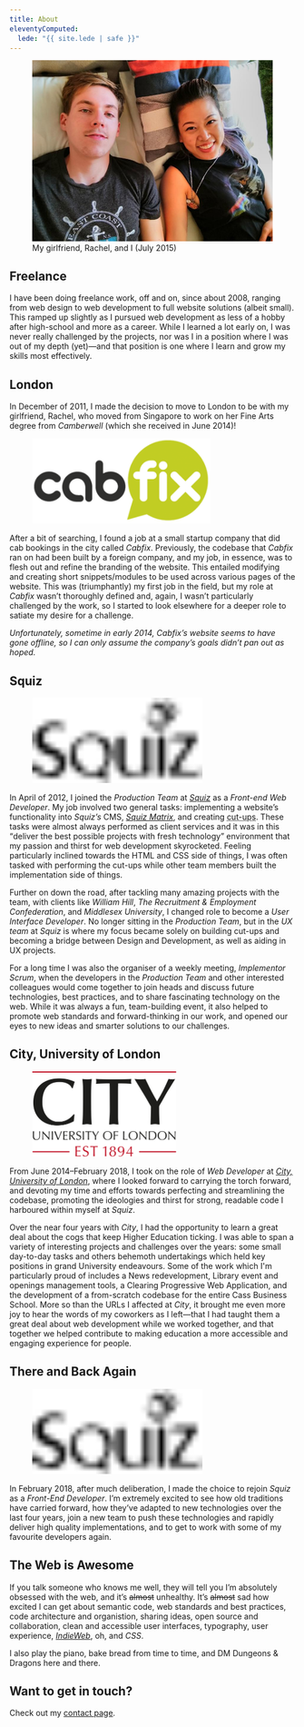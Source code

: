 ```yaml
---
title: About
eleventyComputed:
  lede: "{{ site.lede | safe }}"
---
```


<figure>
    <img src="/images/content/rachel-and-i.jpg" alt="">
    <figcaption>My girlfriend, Rachel, and I (July 2015)</figcaption>
</figure>


## Freelance

I have been doing freelance work, off and on, since about <time datetime="2008">2008</time>, ranging from web design to web development to full website solutions (albeit small). This ramped up slightly as I pursued web development as less of a hobby after high-school and more as a career. While I learned a lot early on, I was never really challenged by the projects, nor was I in a position where I was out of my depth (yet)—and that position is one where I learn and grow my skills most effectively.


## London

In <time datetime="2011-12">December of 2011</time>, I made the decision to move to London to be with my girlfriend, Rachel, who moved from Singapore to work on her Fine Arts degree from *Camberwell* (which she received in <time datetime="2014-06">June 2014</time>)!

<figure>
    <img src="/images/content/logo-cabfix.png" alt="Cabfix" height="150">
</figure>

After a bit of searching, I found a job at a small startup company that did cab bookings in the city called *Cabfix*. Previously, the codebase that *Cabfix* ran on had been built by a foreign company, and my job, in essence, was to flesh out and refine the branding of the website. This entailed modifying and creating short snippets/modules to be used across various pages of the website. This was (triumphantly) my first job in the field, but my role at *Cabfix* wasn’t thoroughly defined and, again, I wasn’t particularly challenged by the work, so I started to look elsewhere for a deeper role to satiate my desire for a challenge.

*Unfortunately, <time datetimte="2014">sometime in early 2014</time>, Cabfix’s website seems to have gone offline, so I can only assume the company’s goals didn’t pan out as hoped.*


## Squiz

<figure>
    <a rel="external" href="https://squiz.net/uk" title="Squiz">
        <img src="/images/content/logo-squiz.svg" alt="" width="300" height="150">
    </a>
</figure>

In <time datetime="2012-04">April of 2012</time>, I joined the *Production Team* at *[Squiz](http://squiz.net)* as a *Front-end Web Developer*. My job involved two general tasks: implementing a website’s functionality into *Squiz’s* CMS, *[Squiz Matrix](https://www.squiz.net/technology/cms)*, and creating <abbr title="the product of translating a website’s design (usually in PSD format) into HTML, CSS, JavaScript, and media">cut-ups</abbr>. These tasks were almost always performed as client services and it was in this <q>deliver the best possible projects with fresh technology</q> environment that my passion and thirst for web development skyrocketed. Feeling particularly inclined towards the HTML and CSS side of things, I was often tasked with performing the cut-ups while other team members built the implementation side of things.

Further on down the road, after tackling many amazing projects with the team, with clients like *William Hill*, *The Recruitment &amp; Employment Confederation*, and *Middlesex University*, I changed role to become a *User Interface Developer*. No longer sitting in the *Production Team*, but in the *UX team* at *Squiz* is where my focus became solely on building cut-ups and becoming a bridge between Design and Development, as well as aiding in UX projects.

For a long time I was also the organiser of a weekly meeting, *Implementor Scrum*, when the developers in the *Production Team* and other interested colleagues would come together to join heads and discuss future technologies, best practices, and to share fascinating technology on the web. While it was always a fun, team-building event, it also helped to promote web standards and forward-thinking in our work, and opened our eyes to new ideas and smarter solutions to our challenges.


## City, University of London

<figure>
    <a rel="external" href="https://www.city.ac.uk" title="City, University of London">
        <img src="/images/content/logo-city-university.svg" alt="" height="150">
    </a>
</figure>

From <time datetime="2014-06">June 2014</time>–<time datetime="2018-02">February 2018</time>, I took on the role of *Web Developer* at *[City, University of London](http://www.city.ac.uk)*, where I looked forward to carrying the torch forward, and devoting my time and efforts towards perfecting and streamlining the codebase, promoting the ideologies and thirst for strong, readable code I harboured within myself at *Squiz*.

Over the near four years with *City*, I had the opportunity to learn a great deal about the cogs that keep Higher Education ticking. I was able to span a variety of interesting projects and challenges over the years: some small day-to-day tasks and others behemoth undertakings which held key positions in grand University endeavours. Some of the work which I'm particularly proud of includes a News redevelopment, Library event and openings management tools, a Clearing Progressive Web Application, and the development of a from-scratch codebase for the entire Cass Business School. More so than the URLs I affected at *City*, it brought me even more joy to hear the words of my coworkers as I left—that I had taught them a great deal about web development while we worked together, and that together we helped contribute to making education a more accessible and engaging experience for people.


## There and Back Again

<figure>
    <a rel="external" href="https://squiz.net/uk" title="Squiz">
        <img src="/images/content/logo-squiz.svg" alt="" width="300" height="150">
    </a>
</figure>

In <time datetime="2018-02">February 2018</time>, after much deliberation, I made the choice to rejoin *Squiz* as a *Front-End Developer*. I’m extremely excited to see how old traditions have carried forward, how they’ve adapted to new technologies over the last four years, join a new team to push these technologies and rapidly deliver high quality implementations, and to get to work with some of my favourite developers again.


## The Web is Awesome

If you talk someone who knows me well, they will tell you I’m absolutely obsessed with the web, and it’s <del>almost</del> unhealthy. It’s <del>almost</del> sad how excited I can get about semantic code, web standards and best practices, code architecture and organistion, sharing ideas, open source and collaboration, clean and accessible user interfaces, typography, user experience, *[IndieWeb](https://indieweb.org/principles)*, oh, and *CSS*.

I also play the piano, bake bread from time to time, and DM Dungeons & Dragons here and there.


<h2 id="contact">Want to get in touch?</h2>

Check out my [contact page](/contact).

